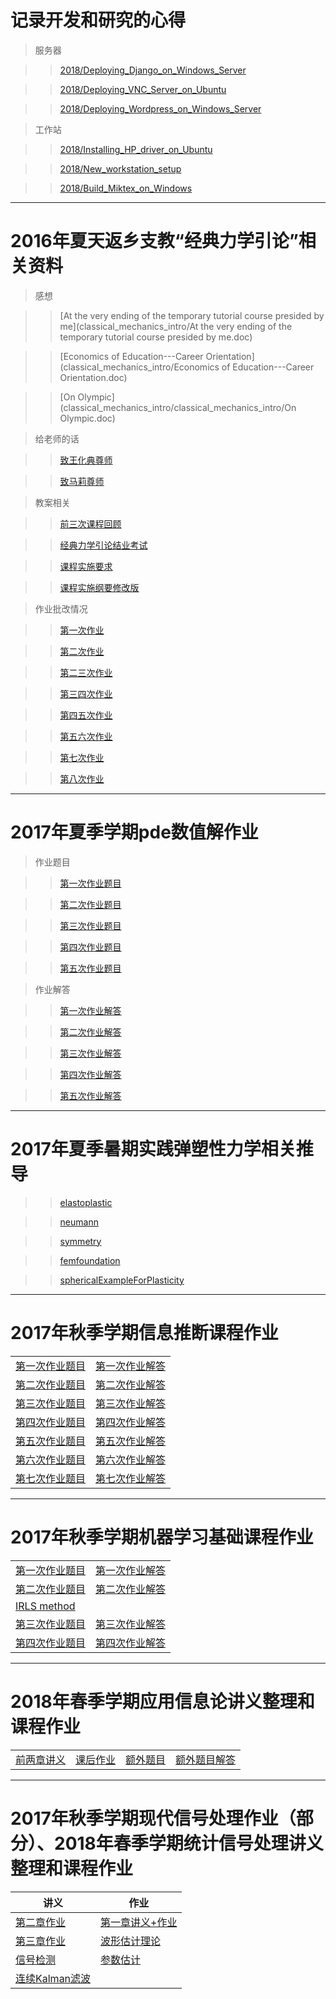 # 记录开发和研究的心得

> 服务器

> > [2018/Deploying_Django_on_Windows_Server](2018/Deploying_Django_on_Windows_Server.html)

> > [2018/Deploying_VNC_Server_on_Ubuntu](2018/Deploying_VNC_Server_on_Ubuntu.html)

> > [2018/Deploying_Wordpress_on_Windows_Server](2018/Deploying_Wordpress_on_Windows_Server.html)


> 工作站

> > [2018/Installing_HP_driver_on_Ubuntu](2018/Installing_HP_driver_on_Ubuntu.html)

> > [2018/New_workstation_setup](2018/New_workstation_setup.html)

> > [2018/Build_Miktex_on_Windows](2018/Build_Miktex_on_Windows.html)

------

# 2016年夏天返乡支教“经典力学引论”相关资料

> 感想

> > [At the very ending of the temporary tutorial course presided by me](classical_mechanics_intro/At the very ending of the temporary tutorial course presided by me.doc)

> > [Economics of Education---Career Orientation](classical_mechanics_intro/Economics of Education---Career Orientation.doc)

> > [On Olympic](classical_mechanics_intro/classical_mechanics_intro/On Olympic.doc)


> 给老师的话

> > [致王化典尊师](classical_mechanics_intro/致王化典尊师.doc)

> > [致马莉尊师](classical_mechanics_intro/致马莉尊师.doc)

> 教案相关

> > [前三次课程回顾](classical_mechanics_intro/前三次课程回顾.doc)

> > [经典力学引论结业考试](classical_mechanics_intro/经典力学引论结业考试.doc)

> > [课程实施要求](classical_mechanics_intro/课程实施要求.doc)

> > [课程实施纲要修改版](classical_mechanics_intro/课程实施纲要修改版.doc)

> 作业批改情况

> > [第一次作业](classical_mechanics_intro/第一次作业.xls)

> > [第二次作业](classical_mechanics_intro/第二次作业.xls)

> > [第二三次作业](classical_mechanics_intro/第二三次作业.xls)

> > [第三四次作业](classical_mechanics_intro/第三四次作业.xls)

> > [第四五次作业](classical_mechanics_intro/第四五次作业.xls)

> > [第五六次作业](classical_mechanics_intro/第五六次作业.xls)

> > [第七次作业](classical_mechanics_intro/第七次作业.xls)

> > [第八次作业](classical_mechanics_intro/第八次作业.xls)

------

# 2017年夏季学期pde数值解作业

> 作业题目

> > [第一次作业题目](pde_numerical/practice_ODE.pdf)

> > [第二次作业题目](pde_numerical/practice1.pdf)

> > [第三次作业题目](pde_numerical/practice2.pdf)

> > [第四次作业题目](pde_numerical/practice4.pdf)

> > [第五次作业题目](pde_numerical/practice5.pdf)

> 作业解答

> > [第一次作业解答](pde_numerical/simplectic.pdf)

> > [第二次作业解答](pde_numerical/PDE_Numerical_One.pdf)

> > [第三次作业解答](pde_numerical/PDE_Numerical_Two.pdf)

> > [第四次作业解答](pde_numerical/PDE_Numerical_Four.pdf)

> > [第五次作业解答](pde_numerical/PDE_Numerical_Five.pdf)

------

# 2017年夏季暑期实践弹塑性力学相关推导

> 

> > [elastoplastic](elastic_mechanics/elastoplastic.pdf)

> > [neumann](elastic_mechanics/neumann.pdf)

> > [symmetry](elastic_mechanics/symmetry.pdf)

> > [femfoundation](elastic_mechanics/femfoundation.pdf)

> > [sphericalExampleForPlasticity](elastic_mechanics/sphericalExampleForPlasticity.pdf)

------

# 2017年秋季学期信息推断课程作业

<table>
<tr><td><a href="information_inference/iips1.pdf">第一次作业题目</a> </td>
<td><a href="information_inference/Assignment1.pdf">第一次作业解答</a> </td></tr>
<tr><td><a href="information_inference/iips2.pdf">第二次作业题目</a> </td>
<td><a href="information_inference/Assignment2.pdf">第二次作业解答</a> </td></tr>
<tr><td><a href="information_inference/iips3.pdf">第三次作业题目</a> </td>
<td><a href="information_inference/Assignment3.pdf">第三次作业解答</a> </td></tr>
<tr><td><a href="information_inference/iips4.pdf">第四次作业题目</a> </td>
<td><a href="information_inference/Assignment4.pdf">第四次作业解答</a> </td></tr>
<tr><td><a href="information_inference/iips5.pdf">第五次作业题目</a> </td>
<td><a href="information_inference/Assignment5.pdf">第五次作业解答</a> </td></tr>
<tr><td><a href="information_inference/iips6.pdf">第六次作业题目</a> </td>
<td><a href="information_inference/Assignment6.pdf">第六次作业解答</a> </td></tr>
<tr><td><a href="information_inference/iips7.pdf">第七次作业题目</a> </td>
<td><a href="information_inference/Assignment7.pdf">第七次作业解答</a> </td></tr>
</table>

------

# 2017年秋季学期机器学习基础课程作业

<table>
<tr><td><a href="ml/Assignment1_update.pdf">第一次作业题目</a> </td>
<td><a href="ml/Assignment1Task.pdf">第一次作业解答</a> </td></tr>
<tr><td><a href="ml/Assignment2.pdf">第二次作业题目</a> </td>
<td><a href="ml/Assignment2Task.pdf">第二次作业解答</a> </td></tr>
<tr><td><a href="ml/IRLS_method.pdf">IRLS method</a> </td>
<td></td></tr>
<tr><td><a href="ml/Assignment3.pdf">第三次作业题目</a> </td>
<td><a href="ml/Assignment3Task.pdf">第三次作业解答</a> </td></tr>
<tr><td><a href="ml/Assignment4.pdf">第四次作业题目</a> </td>
<td><a href="ml/Assignment4Task.pdf">第四次作业解答</a> </td></tr>
</table>

------

# 2018年春季学期应用信息论讲义整理和课程作业

<table>
<tr><td><a href="info_theory/ch2.pdf">前两章讲义</a></td>
<td><a href="info_theory/12.pdf">课后作业</a> </td>
<td><a href="info_theory/Information_Theory_2017_Fall_HW1.pdf">额外题目</a> </td>
<td><a href="info_theory/12extra.pdf">额外题目解答</a> </td>
</tr>
</table>

------

# 2017年秋季学期现代信号处理作业（部分）、2018年春季学期统计信号处理讲义整理和课程作业
| 讲义                                                       | 作业                                                      |
| --------------------------------------------------------- | --------------------------------------------------------- |
| [第二章作业](signal_processing/chapter2.pdf)                | [第一章讲义+作业](signal_processing/signal_detection.pdf)   |
| [第三章作业](signal_processing/chapter3.pdf)                | [波形估计理论](signal_processing/waveform_estimation.pdf)   |
| [信号检测](signal_processing/signal_detection.pdf)          | [参数估计](signal_processing/signal_estimation.pdf)        |
| [连续Kalman滤波](signal_processing/kalman_continuous.pdf)   |                                                           |